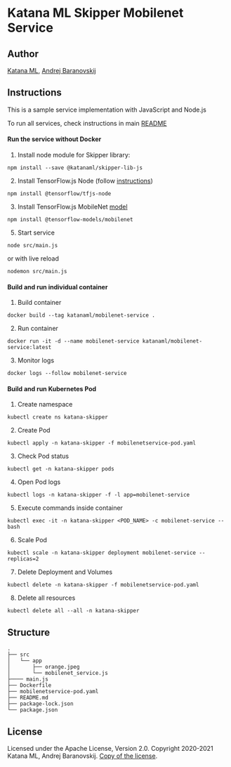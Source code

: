 # Katana ML Skipper Mobilenet Service

## Author

[Katana ML](https://katanaml.io), [Andrej Baranovskij](https://github.com/abaranovskis-redsamurai)

## Instructions

This is a sample service implementation with JavaScript and Node.js

To run all services, check instructions in main [README](https://github.com/katanaml/katana-skipper/blob/master/README.md)


#### Run the service without Docker

1. Install node module for Skipper library:

```
npm install --save @katanaml/skipper-lib-js
```

2. Install TensorFlow.js Node (follow [instructions](https://www.npmjs.com/package/@tensorflow/tfjs-node))

```
npm install @tensorflow/tfjs-node
```

3. Install TensorFlow.js MobileNet [model](https://github.com/tensorflow/tfjs-models/tree/master/mobilenet)

```
npm install @tensorflow-models/mobilenet
```

5. Start service

```
node src/main.js
```

or with live reload

```
nodemon src/main.js
```


#### Build and run individual container

1. Build container

```
docker build --tag katanaml/mobilenet-service .
```

2. Run container

```
docker run -it -d --name mobilenet-service katanaml/mobilenet-service:latest
```

3. Monitor logs

```
docker logs --follow mobilenet-service
```

#### Build and run Kubernetes Pod

1. Create namespace

```
kubectl create ns katana-skipper
```

2. Create Pod

```
kubectl apply -n katana-skipper -f mobilenetservice-pod.yaml
```

3. Check Pod status

```
kubectl get -n katana-skipper pods
```

4. Open Pod logs

```
kubectl logs -n katana-skipper -f -l app=mobilenet-service
```

5. Execute commands inside container

```
kubectl exec -it -n katana-skipper <POD_NAME> -c mobilenet-service -- bash
```

6. Scale Pod

```
kubectl scale -n katana-skipper deployment mobilenet-service --replicas=2
```

7. Delete Deployment and Volumes

```
kubectl delete -n katana-skipper -f mobilenetservice-pod.yaml
```

8. Delete all resources

```
kubectl delete all --all -n katana-skipper
```

## Structure

```
.
├── src
│   └── app
│       ├── orange.jpeg
│       └── mobilenet_service.js
├──── main.js
├── Dockerfile
├── mobilenetservice-pod.yaml
├── README.md
├── package-lock.json
└── package.json
```

## License

Licensed under the Apache License, Version 2.0. Copyright 2020-2021 Katana ML, Andrej Baranovskij. [Copy of the license](https://github.com/katanaml/katana-skipper/blob/master/LICENSE).
